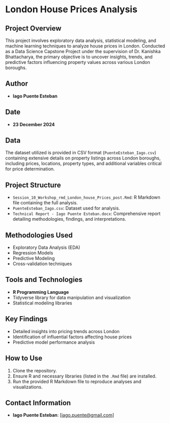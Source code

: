# London House Prices Analysis

## Project Overview

This project involves exploratory data analysis, statistical modeling, and machine learning techniques to analyze house prices in London. Conducted as a Data Science Capstone Project under the supervision of Dr. Kanishka Bhattacharya, the primary objective is to uncover insights, trends, and predictive factors influencing property values across various London boroughs.

## Author

- **Iago Puente Esteban**

## Date

- **23 December 2024**

## Data

The dataset utilized is provided in CSV format (`PuenteEsteban_Iago.csv`) containing extensive details on property listings across London boroughs, including prices, locations, property types, and additional variables critical for price determination.

## Project Structure

- `Session_10_Workshop_rmd_London_house_Prices_post.Rmd`: R Markdown file containing the full analysis.
- `PuenteEsteban_Iago.csv`: Dataset used for analysis.
- `Technical Report - Iago Puente Esteban.docx`: Comprehensive report detailing methodologies, findings, and interpretations.

## Methodologies Used

- Exploratory Data Analysis (EDA)
- Regression Models
- Predictive Modeling
- Cross-validation techniques

## Tools and Technologies

- **R Programming Language**
- Tidyverse library for data manipulation and visualization
- Statistical modeling libraries

## Key Findings

- Detailed insights into pricing trends across London
- Identification of influential factors affecting house prices
- Predictive model performance analysis

## How to Use

1. Clone the repository.
2. Ensure R and necessary libraries (listed in the `.Rmd` file) are installed.
3. Run the provided R Markdown file to reproduce analyses and visualizations.

## Contact Information

- **Iago Puente Esteban**: [iago.puente@gmail.com]
